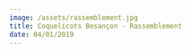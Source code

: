 ```yaml
---
image: /assets/rassemblement.jpg
title: Coquelicots Besançon - Rassemblement
date: 04/01/2019
---
```


